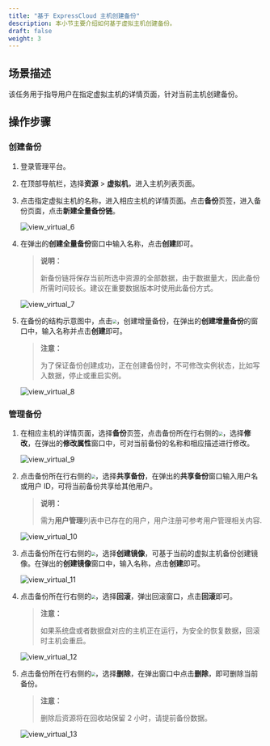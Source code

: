 ```yaml
---
title: "基于 ExpressCloud 主机创建备份"
description: 本小节主要介绍如何基于虚拟主机创建备份。
draft: false
weight: 3
---
```


## 场景描述

该任务用于指导用户在指定虚拟主机的详情页面，针对当前主机创建备份。

## 操作步骤

### 创建备份

1. 登录管理平台。

2. 在顶部导航栏，选择**资源** > **虚拟机**，进入主机列表页面。

3. 点击指定虚拟主机的名称，进入相应主机的详情页面。点击**备份**页签，进入备份页面，点击**新建全量备份链**。

   ![view_virtual_6](../../../_images/view_virtual_6.png)

4. 在弹出的**创建全量备份**窗口中输入名称，点击**创建**即可。

   > **说明：**
   >
   > 新备份链将保存当前所选中资源的全部数据，由于数据量大，因此备份所需时间较长。建议在重要数据版本时使用此备份方式。

   ![view_virtual_7](../../../_images/view_virtual_7.png)

5. 在备份的结构示意图中，点击<img src="../../../_images/add_backup.png" style="zoom:50%;" />，创建增量备份，在弹出的**创建增量备份**的窗口中，输入名称并点击**创建**即可。

   > **注意：**
   >
   > 为了保证备份创建成功，正在创建备份时，不可修改实例状态，比如写入数据，停止或重启实例。

   ![view_virtual_8](../../../_images/view_virtual_8.png)

### 管理备份

1. 在相应主机的详情页面，选择**备份**页签，点击备份所在行右侧的<img src="../../../_images/more_operation.png" style="zoom:50%;" />，选择**修改**，在弹出的**修改属性**窗口中，可对当前备份的名称和相应描述进行修改。

   ![view_virtual_9](../../../_images/view_virtual_9.png)

2. 点击备份所在行右侧的<img src="../../../_images/more_operation.png" style="zoom:50%;" />，选择**共享备份**，在弹出的**共享备份**窗口输入用户名或用户 ID，可将当前备份共享给其他用户。

   > **说明：**
   >
   > 需为**用户管理**列表中已存在的用户，用户注册可参考用户管理相关内容.

   ![view_virtual_10](../../../_images/view_virtual_10.png)

3. 点击备份所在行右侧的<img src="../../../_images/more_operation.png" style="zoom:50%;" />，选择**创建镜像**，可基于当前的虚拟主机备份创建镜像。在弹出的**创建镜像**窗口中，输入名称，点击**创建**即可。

   ![view_virtual_11](../../../_images/view_virtual_11.png)

4. 点击备份所在行右侧的<img src="../../../_images/more_operation.png" style="zoom:50%;" />，选择**回滚**，弹出回滚窗口，点击**回滚**即可。

   > **注意：**
   >
   > 如果系统盘或者数据盘对应的主机正在运行，为安全的恢复数据，回滚时主机会重启。

   ![view_virtual_12](../../../_images/view_virtual_12.png)

5. 点击备份所在行右侧的<img src="../../../_images/more_operation.png" style="zoom:50%;" />，选择**删除**，在弹出窗口中点击**删除**，即可删除当前备份。

   > **注意：**
   >
   > 删除后资源将在回收站保留 2 小时，请提前备份数据。

   ![view_virtual_13](../../../_images/view_virtual_13.png)

